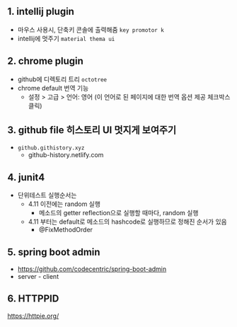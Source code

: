 ## 1. intellij plugin
* 마우스 사용시, 단축키 콘솔에 출력해줌
  `key promotor k`
* intellij에 멋주기
  `material thema ui`

## 2. chrome plugin
* github에 디렉토리 트리
  `octotree`
* chrome default 번역 기능
  * 설정 > 고급 > 언어: 영어 (이 언어로 된 페이지에 대한 번역 옵션 제공 체크박스 클릭)

## 3. github file 히스토리 UI 멋지게 보여주기
* `github.githistory.xyz`
  * github-history.netlify.com

## 4. junit4
* 단위테스트 실행순서는
  * 4.11 이전에는 random 실행
    * 메소드의 getter reflection으로 실행할 때마다, random 실행
  * 4.11 부터는 default로 메소드의 hashcode로 실행하므로 정해진 순서가 있음
    * @FixMethodOrder

## 5. spring boot admin
* https://github.com/codecentric/spring-boot-admin
* server - client

## 6. HTTPPID
https://httpie.org/

